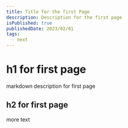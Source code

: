 ```yaml
---
title: Title for the first Page
description: Description for the first page
isPublished: true
publishedDate: 2023/02/01
tags:
  - next
---
```


# h1 for first page
markdown description for first page

## h2 for first page
more text
